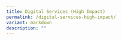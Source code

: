 ```yaml
---
title: Digital Services (High Impact)
permalink: /digital-services-high-impact/
variant: markdown
description: ""
---
```

